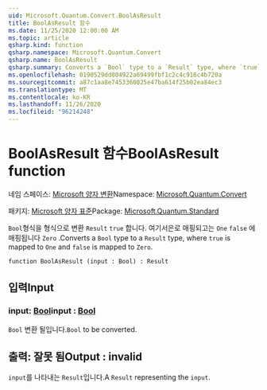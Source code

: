 ```yaml
---
uid: Microsoft.Quantum.Convert.BoolAsResult
title: BoolAsResult 함수
ms.date: 11/25/2020 12:00:00 AM
ms.topic: article
qsharp.kind: function
qsharp.namespace: Microsoft.Quantum.Convert
qsharp.name: BoolAsResult
qsharp.summary: Converts a `Bool` type to a `Result` type, where `true` is mapped to `One` and `false` is mapped to `Zero`.
ms.openlocfilehash: 0190529dd804922a69499fbf1c2c4c916c4b720a
ms.sourcegitcommit: a87c1aa8e7453360025e47ba614f25b02ea84ec3
ms.translationtype: MT
ms.contentlocale: ko-KR
ms.lasthandoff: 11/26/2020
ms.locfileid: "96214248"
---
```

# <a name="boolasresult-function"></a><span data-ttu-id="55765-102">BoolAsResult 함수</span><span class="sxs-lookup"><span data-stu-id="55765-102">BoolAsResult function</span></span>

<span data-ttu-id="55765-103">네임 스페이스: [Microsoft 양자 변환](xref:Microsoft.Quantum.Convert)</span><span class="sxs-lookup"><span data-stu-id="55765-103">Namespace: [Microsoft.Quantum.Convert](xref:Microsoft.Quantum.Convert)</span></span>

<span data-ttu-id="55765-104">패키지: [Microsoft 양자 표준](https://nuget.org/packages/Microsoft.Quantum.Standard)</span><span class="sxs-lookup"><span data-stu-id="55765-104">Package: [Microsoft.Quantum.Standard](https://nuget.org/packages/Microsoft.Quantum.Standard)</span></span>


<span data-ttu-id="55765-105">`Bool`형식을 형식으로 변환 `Result` `true` 합니다. 여기서은로 매핑되고는 `One` `false` 에 매핑됩니다 `Zero` .</span><span class="sxs-lookup"><span data-stu-id="55765-105">Converts a `Bool` type to a `Result` type, where `true` is mapped to `One` and `false` is mapped to `Zero`.</span></span>

```qsharp
function BoolAsResult (input : Bool) : Result
```


## <a name="input"></a><span data-ttu-id="55765-106">입력</span><span class="sxs-lookup"><span data-stu-id="55765-106">Input</span></span>

### <a name="input--bool"></a><span data-ttu-id="55765-107">input: [Bool](xref:microsoft.quantum.lang-ref.bool)</span><span class="sxs-lookup"><span data-stu-id="55765-107">input : [Bool](xref:microsoft.quantum.lang-ref.bool)</span></span>

<span data-ttu-id="55765-108">`Bool` 변환 될입니다.</span><span class="sxs-lookup"><span data-stu-id="55765-108">`Bool` to be converted.</span></span>



## <a name="output--__invalidresult__"></a><span data-ttu-id="55765-109">출력: __잘못 <Result> 됨__</span><span class="sxs-lookup"><span data-stu-id="55765-109">Output : __invalid<Result>__</span></span>

<span data-ttu-id="55765-110">`input`를 나타내는 `Result`입니다.</span><span class="sxs-lookup"><span data-stu-id="55765-110">A `Result` representing the `input`.</span></span>